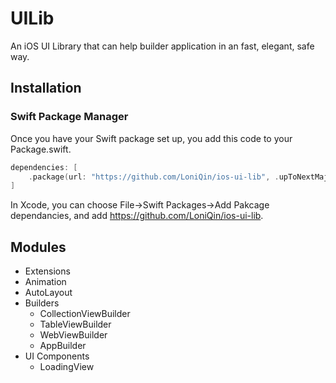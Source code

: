 # UILib

An iOS UI Library that can help builder application in an fast, elegant, safe way. 

## Installation
### Swift Package Manager

Once you have your Swift package set up, you add this code to your Package.swift. 
```swift
dependencies: [
    .package(url: "https://github.com/LoniQin/ios-ui-lib", .upToNextMajor(from: "1.0.0"))
]
```
 In Xcode, you can choose File->Swift Packages->Add Pakcage dependancies, and add https://github.com/LoniQin/ios-ui-lib.
## Modules
* Extensions
* Animation
* AutoLayout
* Builders
  * CollectionViewBuilder
  * TableViewBuilder
  * WebViewBuilder
  * AppBuilder
* UI Components
  * LoadingView
 
